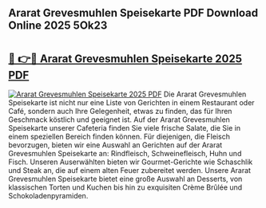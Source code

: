 ## Ararat Grevesmuhlen Speisekarte PDF Download Online 2025 5Ok23

# <h2><a href="http://gcaxqb.nevu.top/?p=Ararat+Grevesmuhlen+Speisekarte">🔗 👉🔴 Ararat Grevesmuhlen Speisekarte 2025 PDF</a></h2>

[![Ararat Grevesmuhlen Speisekarte 2025 PDF](https://i.imgur.com/dBaPXMq.png)](http://gcaxqb.nevu.top/?p=Ararat+Grevesmuhlen+Speisekarte)
Die Ararat Grevesmuhlen Speisekarte ist nicht nur eine Liste von Gerichten in einem Restaurant oder Café, sondern auch Ihre Gelegenheit, etwas zu finden, das für Ihren Geschmack köstlich und geeignet ist. Auf der Ararat Grevesmuhlen Speisekarte unserer Cafeteria finden Sie viele frische Salate, die Sie in einem speziellen Bereich finden können. Für diejenigen, die Fleisch bevorzugen, bieten wir eine Auswahl an Gerichten auf der Ararat Grevesmuhlen Speisekarte an: Rindfleisch, Schweinefleisch, Huhn und Fisch. Unseren Auserwählten bieten wir Gourmet-Gerichte wie Schaschlik und Steak an, die auf einem alten Feuer zubereitet werden. Unsere Ararat Grevesmuhlen Speisekarte bietet eine große Auswahl an Desserts, von klassischen Torten und Kuchen bis hin zu exquisiten Crème Brûlée und Schokoladenpyramiden.
